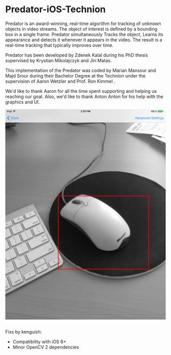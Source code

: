 Predator-iOS-Technion
==============

Predator is an award-winning, real-time algorithm for tracking of unknown objects in video streams. The object of interest is defined by a bounding box in a single frame. Predator simultaneously Tracks the object, Learns its appearance and detects it whenever it appears in the video. The result is a real-time tracking that typically improves over time.
 
Predator has been developed by Zdenek Kalal during his PhD thesis supervised by Krystian Mikolajczyk and Jiri Matas.
 
This implementation of the Predator was coded by Marian Mansour and Majd Srour during their Bachelor Degree at the Technion under the supervision of Aaron Wetzler and Prof. Ron Kimmel .
 
We'd like to thank Aaron for all the time spent supporting and helping us reaching our goal. Also, we'd like to thank Anton Anton for his help with the graphics and UI.

[![](https://github.com/kenguish/Predator-iOS-Technion/raw/master/Screenshot.png)](https://github.com/kenguish/Predator-iOS-Technion/raw/master/Screenshot.png)


Fixs by kenguish:
- Compatibility with iOS 6+
- Minor OpenCV 2 dependencies